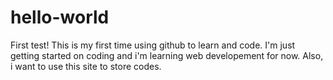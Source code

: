 # hello-world
First test!
This is my first time using github to learn and code. I'm just getting started on coding and i'm learning web developement for now. Also, i want to use this site to store codes. 
